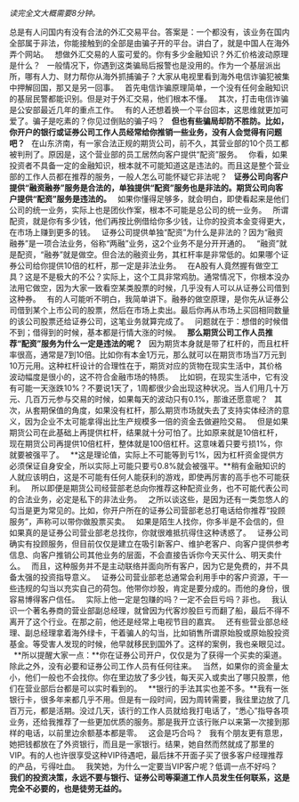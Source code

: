 *读完全文大概需要8分钟。*  
  
总是有人问国内有没有合法的外汇交易平台。答案是：一个都没有，该业务在国内全部属于非法，你能接触到的全部是由骗子开的平台。讲白了，就是中国人在海外弄个网站。
 
想做外汇交易的人蛮可爱的。你有多少金融知识？外汇价格波动原理是什么？
 
一般情况下，你遇到这类骗局后报警也是没用的。作为一个基层派出所，哪有人力、财力帮你从海外抓捕骗子？大家从电视里看到海外电信诈骗犯被集中押解回国，那又是另一回事。
 
首先电信诈骗原理简单，一个没有任何金融知识的基层民警都能识别。但是对于外汇交易，他们根本不懂。
 
其次，打击电信诈骗是公安部最近几年的重点工作。
 
有的人还想着换一个平台回本，这思维就更加可爱了。骗子是吃素的？你见过倒贴的骗子吗？
 
**但也有些骗局却防不胜防。比如，你开户的银行或证券公司工作人员经常给你推销一些业务，没有人会觉得有问题吧？**
 
在山东济南，有一家合法正规的期货公司，前不久，其营业部的10个员工都被判刑了。原因是，这个营业部的员工居然向客户提供“配资”服务。
 
你看，如果投资者不具备一定的金融知识，根本就不可能知道这是违法的。而且这是整个营业部的工作人员都在推荐的服务，一般人怎么可能怀疑它非法呢？
 
**证券公司向客户提供“融资融券”服务是合法的，单独提供“配资”服务也是非法的。期货公司向客户提供“配资”服务是违法的。**
 
如果你懂得足够多，就会明白，即使看起来是他们公司的统一业务，实际上也是团伙作案，根本不可能是总公司的统一业务。
 
所谓配资，就是你有多少钱，他们再按比例借给你多少钱，让你的投资本金变得更大，在市场上赚到更多的钱。
 
证券公司提供单独“配资”为什么是非法的？因为“融资融券”是一项合法业务，俗称“两融”业务，这2个业务不是分开开通的。
 
“融资”就是配资，“融券”就是做空。但合法的融资业务，其杠杆率是非常低的。如果哪个证券公司给你提供10倍的杠杆，那一定是非法业务。
 
在A股有人竟然握有做空工具？这是不是极大的不公？实际上，这个工具非常鸡肋。通常情况下，你根本没办法用它做空，因为大家一致看空某类股票的时候，几乎没有人可以从证券公司借到这种券。
 
有的人可能听不明白，我简单讲下。融券的做空原理，是你先从证券公司借到某个上市公司的股票，然后在市场上卖出。最后你再从市场上买回相同数量的该公司股票还给证券公司，这笔业务就算完成了。
 
问题就在于：想借的时候借不到；借得到的时候，基本都是行情大涨的时候。
 
**那么期货公司工作人员推荐“配资”服务为什么一定是违法的呢？**
 
因为期货本身就是带了杠杆的，而且杠杆率很高，通常是7到10倍。比如你有本金1万元，那么就可以在期货市场当7万元到10万元用。这种杠杆设计的合理性在于，期货对应的货物在现实生活中，其价格波动幅度是很小的，这不符合金融市场的特质。
 
比如铜，在现实生活中，它有没有可能一天涨跌10%？不要说1天了，1周都很少会出现这种状况。当人们用几十万元、几百万元参与交易的时候，如果每天的波动只有0.1%，那谁还愿意呢？
 
其次，从套期保值的角度，如果没有杠杆，那么期货市场就失去了支持实体经济的意义，因为企业不太可能拿得出比生产规模多一倍的资金去做避险交易。
 
但是如果期货公司在此基础上再提供杠杆，结果就十分可怕了。比如原来就是10倍杠杆，现在期货公司再提供10倍杠杆，整体就是100倍杠杆。这意味着只要亏损1%，你就要被强平了。
 
**这是理论值，实际上不可能等到亏1%，因为杠杆资金提供方必须保证自身安全，所以实际上可能只要亏0.8%就会被强平。**稍有金融知识的人就应该明白，这是不可能有任何人能获利的游戏，即使再厉害的高手也不可能获利。
 
所以即便是期货公司经营部老总向你推荐这种配资业务，也不可能代表公司的合法业务，必定是私下的非法业务。
 
之所以谈这些，是因为还有一类忽悠人的勾当是更为常见的。比如，你开户所在的证券公司营部老总打电话给你推荐“投顾服务”，声称可以带你做股票买卖。
 
如果是陌生人找你，你多半是不会信的，但如果真的是证券公司营业部老总找你，你就很难抵抗得住这种诱惑了。
 
证券公司确实有投顾服务，但目前仅仅是建立在吸引新客户、维护老客户、向客户提供参考信息、向客户推销公司其他业务的层面，不会直接告诉你今天买什么、明天卖什么。
 
而且，这种服务并不是主动联络并面向所有客户，因为它是免费的，并不具备太强的投资指导意义。
 
证券公司营业部老总通常会利用手中的客户资源，干一些违规的勾当以充实自己的荷包。他带你炒股，肯定是要分成的。而他的身份，很容易博得客户信任。
 
实际上他一定是包赚的吗？一定不会巨亏吗？非也。
 
我认识一个著名券商的营业部副总经理，就曾因为代客炒股巨亏而翻了船，最后不得不离开了这个行业。在那之前，他还是经常上电视节目的嘉宾。
 
还有些营业部总经理、副总经理拿着海外绿卡，干着骗人的勾当，比如销售所谓原始股或原始股投资基金。等受害人发现的时候，他早就移民到国外了。这样的案例，我也亲眼见过。
 
**所以提醒大家一点：**你在证券公司开户，仅仅是为了获得一个买卖的渠道。除此之外，没有必要和证券公司工作人员有任何往来。
 
当然，如果你的资金量太小，他们一般也不会找你。你在里边放了多少钱，每天买入或卖出了哪只股票，他们在营业部后台都是可以实时看到的。
 
**银行的手法其实也差不多。**我有一张银行卡，很多年来都几乎不用。但是有一段时间，因为周转需要，我往里边放了几百万元，都是活期。没过几天，该行的工作人员就给我打电话了，“悉心”指导各项业务，还给我推荐了一些更加优质的服务。那是我开立该行账户以来第一次接到那样的电话，以前里边余额基本都是零。
 
这会是巧合吗？
 
我有个朋友更有意思，她把钱都放在了外资银行，而且是一家银行。结果，她自然而然就成了那里的VIP。有的人也许很享受这种VIP待遇吧，最后抹不开面子买了很多客户经理推荐的产品，亏得吐血。
 
我笑她，为什么一定要当VIP客户呢？低调一点不好吗？
 
**我们的投资决策，永远不要与银行、证券公司等渠道工作人员发生任何联系，这是完全不必要的，也是徒劳无益的。**